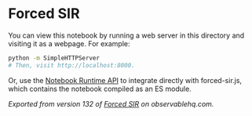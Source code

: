 # Forced SIR

You can view this notebook by running a web server in this directory and
visiting it as a webpage. For example:

```sh
python -m SimpleHTTPServer
# Then, visit http://localhost:8000.
```

Or, use the [Notebook Runtime API](https://github.com/observablehq/notebook-runtime) to
integrate directly with forced-sir.js, which contains the notebook compiled as an
ES module.

*Exported from version 132 of [Forced SIR](https://beta.observablehq.com/@epichef/forced-sir) on observablehq.com.*
